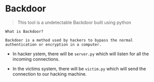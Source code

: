 # Backdoor
>This tool is a undetectable Backdoor built using python

```
What is Backdoor?

Backdoor is a method used by hackers to bypass the normal authentication or encryption in a computer.
```

* In hacker ystem, there will be ```server.py``` which will listen for all the incoming connections.

* In the victims system, there will be ```victim.py``` which will send the connection to our hacking machine.


